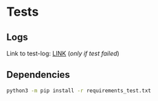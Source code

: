 # Tests

## Logs

Link to test-log: [LINK](https://badges.ansibleguy.net/log/collection_opnsense_test.log) (_only if test failed_)

## Dependencies

```bash
python3 -m pip install -r requirements_test.txt
```

